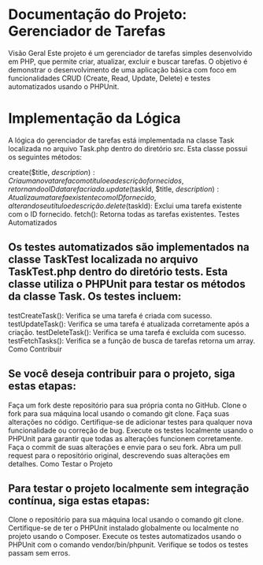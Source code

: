 # Documentação do Projeto: Gerenciador de Tarefas
Visão Geral
Este projeto é um gerenciador de tarefas simples desenvolvido em PHP, que permite criar, atualizar, excluir e buscar tarefas. O objetivo é demonstrar o desenvolvimento de uma aplicação básica com foco em funcionalidades CRUD (Create, Read, Update, Delete) e testes automatizados usando o PHPUnit.

# Implementação da Lógica
A lógica do gerenciador de tarefas está implementada na classe Task localizada no arquivo Task.php dentro do diretório src. Esta classe possui os seguintes métodos:

create($title, $description): Cria uma nova tarefa com o título e a descrição fornecidos, retornando o ID da tarefa criada.
update($taskId, $title, $description): Atualiza uma tarefa existente com o ID fornecido, alterando seu título e descrição.
delete($taskId): Exclui uma tarefa existente com o ID fornecido.
fetch(): Retorna todas as tarefas existentes.
Testes Automatizados
## Os testes automatizados são implementados na classe TaskTest localizada no arquivo TaskTest.php dentro do diretório tests. Esta classe utiliza o PHPUnit para testar os métodos da classe Task. Os testes incluem:

testCreateTask(): Verifica se uma tarefa é criada com sucesso.
testUpdateTask(): Verifica se uma tarefa é atualizada corretamente após a criação.
testDeleteTask(): Verifica se uma tarefa é excluída com sucesso.
testFetchTasks(): Verifica se a função de busca de tarefas retorna um array.
Como Contribuir
## Se você deseja contribuir para o projeto, siga estas etapas:

Faça um fork deste repositório para sua própria conta no GitHub.
Clone o fork para sua máquina local usando o comando git clone.
Faça suas alterações no código.
Certifique-se de adicionar testes para qualquer nova funcionalidade ou correção de bug.
Execute os testes localmente usando o PHPUnit para garantir que todas as alterações funcionem corretamente.
Faça o commit de suas alterações e envie para o seu fork.
Abra um pull request para o repositório original, descrevendo suas alterações em detalhes.
Como Testar o Projeto
## Para testar o projeto localmente sem integração contínua, siga estas etapas:

Clone o repositório para sua máquina local usando o comando git clone.
Certifique-se de ter o PHPUnit instalado globalmente ou localmente no projeto usando o Composer.
Execute os testes automatizados usando o PHPUnit com o comando vendor/bin/phpunit.
Verifique se todos os testes passam sem erros.
